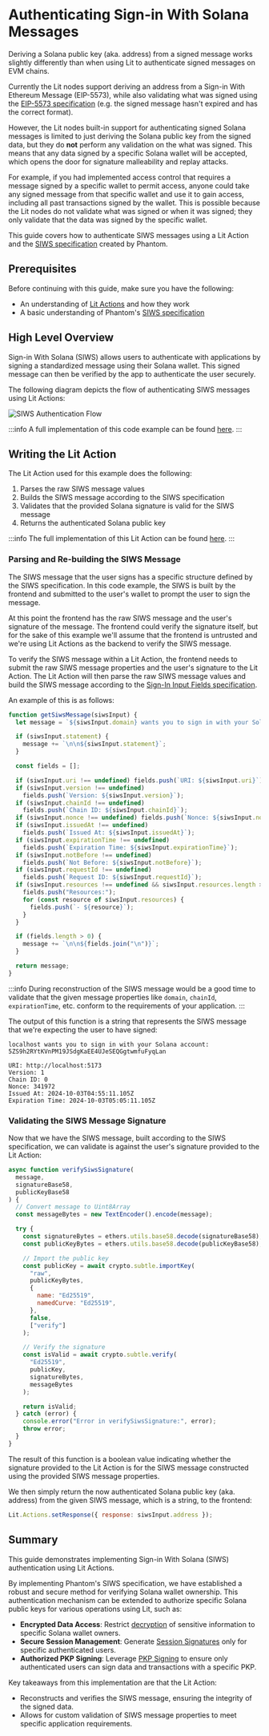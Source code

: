 # Authenticating Sign-in With Solana Messages

Deriving a Solana public key (aka. address) from a signed message works slightly differently than when using Lit to authenticate signed messages on EVM chains.

Currently the Lit nodes support deriving an address from a Sign-in With Ethereum Message (EIP-5573), while also validating what was signed using the [EIP-5573 specification](https://eips.ethereum.org/EIPS/eip-5573) (e.g. the signed message hasn't expired and has the correct format).

However, the Lit nodes built-in support for authenticating signed Solana messages is limited to just deriving the Solana public key from the signed data, but they do **not** perform any validation on the what was signed. This means that any data signed by a specific Solana wallet will be accepted, which opens the door for signature malleability and replay attacks.

For example, if you had implemented access control that requires a message signed by a specific wallet to permit access, anyone could take any signed message from that specific wallet and use it to gain access, including all past transactions signed by the wallet. This is possible because the Lit nodes do not validate what was signed or when it was signed; they only validate that the data was signed by the specific wallet.

This guide covers how to authenticate SIWS messages using a Lit Action and the [SIWS specification](https://github.com/phantom/sign-in-with-solana/tree/main) created by Phantom.

## Prerequisites

Before continuing with this guide, make sure you have the following:

- An understanding of [Lit Actions](../serverless-signing/overview) and how they work
- A basic understanding of Phantom's [SIWS specification](https://github.com/phantom/sign-in-with-solana/tree/main)

## High Level Overview

Sign-in With Solana (SIWS) allows users to authenticate with applications by signing a standardized message using their Solana wallet. This signed message can then be verified by the app to authenticate the user securely.

The following diagram depicts the flow of authenticating SIWS messages using Lit Actions:

![SIWS Authentication Flow](../../../static/img/siws-authentication.png)

:::info
A full implementation of this code example can be found [here](https://github.com/LIT-Protocol/developer-guides-code/tree/master/siws-authentication/browser).
:::

## Writing the Lit Action

The Lit Action used for this example does the following:

1. Parses the raw SIWS message values
2. Builds the SIWS message according to the SIWS specification
3. Validates that the provided Solana signature is valid for the SIWS message
4. Returns the authenticated Solana public key

:::info
The full implementation of this Lit Action can be found [here](https://github.com/LIT-Protocol/developer-guides-code/blob/master/siws-authentication/browser/src/litActionSiwsAuth.ts).
:::

### Parsing and Re-building the SIWS Message

The SIWS message that the user signs has a specific structure defined by the SIWS specification. In this code example, the SIWS is built by the frontend and submitted to the user's wallet to prompt the user to sign the message.

At this point the frontend has the raw SIWS message and the user's signature of the message. The frontend could verify the signature itself, but for the sake of this example we'll assume that the frontend is untrusted and we're using Lit Actions as the backend to verify the SIWS message.

To verify the SIWS message within a Lit Action, the frontend needs to submit the raw SIWS message properties and the user's signature to the Lit Action. The Lit Action will then parse the raw SIWS message values and build the SIWS message according to the [Sign-In Input Fields specification](https://github.com/phantom/sign-in-with-solana/tree/main?tab=readme-ov-file#sign-in-input-fields).

An example of this is as follows:

```js
function getSiwsMessage(siwsInput) {
  let message = `${siwsInput.domain} wants you to sign in with your Solana account:\n${siwsInput.address}`;

  if (siwsInput.statement) {
    message += `\n\n${siwsInput.statement}`;
  }

  const fields = [];

  if (siwsInput.uri !== undefined) fields.push(`URI: ${siwsInput.uri}`);
  if (siwsInput.version !== undefined)
    fields.push(`Version: ${siwsInput.version}`);
  if (siwsInput.chainId !== undefined)
    fields.push(`Chain ID: ${siwsInput.chainId}`);
  if (siwsInput.nonce !== undefined) fields.push(`Nonce: ${siwsInput.nonce}`);
  if (siwsInput.issuedAt !== undefined)
    fields.push(`Issued At: ${siwsInput.issuedAt}`);
  if (siwsInput.expirationTime !== undefined)
    fields.push(`Expiration Time: ${siwsInput.expirationTime}`);
  if (siwsInput.notBefore !== undefined)
    fields.push(`Not Before: ${siwsInput.notBefore}`);
  if (siwsInput.requestId !== undefined)
    fields.push(`Request ID: ${siwsInput.requestId}`);
  if (siwsInput.resources !== undefined && siwsInput.resources.length > 0) {
    fields.push("Resources:");
    for (const resource of siwsInput.resources) {
      fields.push(`- ${resource}`);
    }
  }

  if (fields.length > 0) {
    message += `\n\n${fields.join("\n")}`;
  }

  return message;
}
```

:::info
During reconstruction of the SIWS message would be a good time to validate that the given message properties like `domain`, `chainId`, `expirationTime`, etc. conform to the requirements of your application.
:::

The output of this function is a string that represents the SIWS message that we're expecting the user to have signed:

```
localhost wants you to sign in with your Solana account:
5ZS9h2RYtKVnPM19JSdgKaEE4UJeSEQGgtwmfuFyqLan

URI: http://localhost:5173
Version: 1
Chain ID: 0
Nonce: 341972
Issued At: 2024-10-03T04:55:11.105Z
Expiration Time: 2024-10-03T05:05:11.105Z
```

### Validating the SIWS Message Signature

Now that we have the SIWS message, built according to the SIWS specification, we can validate is against the user's signature provided to the Lit Action:

```js
async function verifySiwsSignature(
  message,
  signatureBase58,
  publicKeyBase58
) {
  // Convert message to Uint8Array
  const messageBytes = new TextEncoder().encode(message);

  try {
    const signatureBytes = ethers.utils.base58.decode(signatureBase58);
    const publicKeyBytes = ethers.utils.base58.decode(publicKeyBase58);

    // Import the public key
    const publicKey = await crypto.subtle.importKey(
      "raw",
      publicKeyBytes,
      {
        name: "Ed25519",
        namedCurve: "Ed25519",
      },
      false,
      ["verify"]
    );

    // Verify the signature
    const isValid = await crypto.subtle.verify(
      "Ed25519",
      publicKey,
      signatureBytes,
      messageBytes
    );

    return isValid;
  } catch (error) {
    console.error("Error in verifySiwsSignature:", error);
    throw error;
  }
}
```

The result of this function is a boolean value indicating whether the signature provided to the Lit Action is for the SIWS message constructed using the provided SIWS message properties.

We then simply return the now authenticated Solana public key (aka. address) from the given SIWS message, which is a string, to the frontend:

```js
Lit.Actions.setResponse({ response: siwsInput.address });
```

## Summary

This guide demonstrates implementing Sign-in With Solana (SIWS) authentication using Lit Actions.

By implementing Phantom's SIWS specification, we have established a robust and secure method for verifying Solana wallet ownership. This authentication mechanism can be extended to authorize specific Solana public keys for various operations using Lit, such as:

- **Encrypted Data Access**: Restrict [decryption](../../sdk/access-control/intro) of sensitive information to specific Solana wallet owners.
- **Secure Session Management**: Generate [Session Signatures](../../sdk/authentication/session-sigs/get-lit-action-session-sigs) only for specific authenticated users.
- **Authorized PKP Signing**: Leverage [PKP Signing](../../user-wallets/pkps/quick-start#sign-a-transaction) to ensure only authenticated users can sign data and transactions with a specific PKP.

Key takeaways from this implementation are that the Lit Action:

- Reconstructs and verifies the SIWS message, ensuring the integrity of the signed data.
- Allows for custom validation of SIWS message properties to meet specific application requirements.
